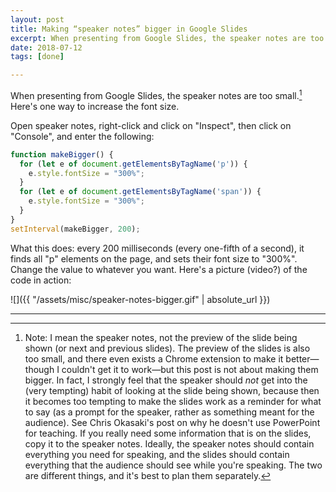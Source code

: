 ```yaml
---
layout: post
title: Making “speaker notes” bigger in Google Slides
excerpt: When presenting from Google Slides, the speaker notes are too small. Here's a fix.
date: 2018-07-12
tags: [done]

---
```


When presenting from Google Slides, the speaker notes are too small.[^what] Here's one way to increase the font size.

Open speaker notes, right-click and click on "Inspect", then click on "Console", and enter the following:

```javascript
function makeBigger() {
  for (let e of document.getElementsByTagName('p')) {
    e.style.fontSize = "300%";
  }
  for (let e of document.getElementsByTagName('span')) {
    e.style.fontSize = "300%";
  }
}
setInterval(makeBigger, 200);
```

What this does: every 200 milliseconds (every one-fifth of a second), it finds all "p" elements on the page, and sets their font size to "300%". Change the value to whatever you want. Here's a picture (video?) of the code in action:

![]({{ "/assets/misc/speaker-notes-bigger.gif" | absolute_url }})

----

[^what]: Note: I mean the speaker notes, not the preview of the slide being shown (or next and previous slides). The preview of the slides is also too small, and there even exists a Chrome extension to make it better—though I couldn't get it to work—but this post is not about making them bigger. In fact, I strongly feel that the speaker should *not* get into the (very tempting) habit of looking at the slide being shown, because then it becomes too tempting to make the slides work as a reminder for what to say (as a prompt for the speaker, rather as something meant for the audience). See Chris Okasaki's post on why he doesn't use PowerPoint for teaching. If you really need some information that is on the slides, copy it to the speaker notes. Ideally, the speaker notes should contain everything you need for speaking, and the slides should contain everything that the audience should see while you're speaking. The two are different things, and it's best to plan them separately.